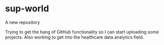 # sup-world
A new repository


Trying to get the hang of GitHub functionality so I can start uploading some projects.
Also working to get into the healthcare data analytics field.
